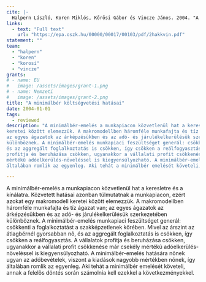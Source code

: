 ```yaml
---
cite: |-
  Halpern László, Koren Miklós, Kőrösi Gábor és Vincze János. 2004. "A minimálbér költségvetési hatásai" Közgazdasági Szemle. 51(4), pp. 325-345.
links:
  - text: "Full text"
    url: "https://epa.oszk.hu/00000/00017/00103/pdf/2hakkvin.pdf"
statement: ""
team:
  - "halpern"
  - "koren"
  - "korosi"
  - "vincze"
grants:
# - name: EU
#   image: /assets/images/grant-1.png
# - name: Nemzeti
#   image: /assets/images/grant-2.png
title: "A minimálbér költségvetési hatásai"
date: 2004-01-01
tags:
  - reviewed
description: "A minimálbér-emelés a munkapiacon közvetlenül hat a keresletre és a kínálatra. Közvetett hatásai azonban túlmutatnak a munkapiacon, ezért azokat egy makromodell
keretei között elemezzük. A makromodellben háromféle munkafajta és tíz ágazat van;
az egyes ágazatok az árképzésükben és az adó- és járulékelkerülésük szerkezetében
különböznek. A minimálbér-emelés munkapiaci feszültséget generál: csökkenti a foglalkoztatást a szakképzetlenek körében. Mivel az árszint az átlagbérnél gyorsabban nõ,
és az aggregált foglalkoztatás is csökken, így csökken a reálfogyasztás. A vállalatok
profitja és beruházása csökken, ugyanakkor a vállalati profit csökkenése már csekély
mértékû adóelkerülés-növeléssel is kiegyensúlyozható. A minimálbér-emelés hatására nõnek ugyan az adóbevételek, viszont a kiadások nagyobb mértékben nõnek, így
általában romlik az egyenleg. Aki tehát a minimálbér emelését követeli, annak a felelõs döntés során számolnia kell ezekkel a következményekkel."

---
```

A minimálbér-emelés a munkapiacon közvetlenül hat a keresletre és a kínálatra. Közvetett hatásai azonban túlmutatnak a munkapiacon, ezért azokat egy makromodell
keretei között elemezzük. A makromodellben háromféle munkafajta és tíz ágazat van;
az egyes ágazatok az árképzésükben és az adó- és járulékelkerülésük szerkezetében
különböznek. A minimálbér-emelés munkapiaci feszültséget generál: csökkenti a foglalkoztatást a szakképzetlenek körében. Mivel az árszint az átlagbérnél gyorsabban nõ,
és az aggregált foglalkoztatás is csökken, így csökken a reálfogyasztás. A vállalatok
profitja és beruházása csökken, ugyanakkor a vállalati profit csökkenése már csekély
mértékû adóelkerülés-növeléssel is kiegyensúlyozható. A minimálbér-emelés hatására nõnek ugyan az adóbevételek, viszont a kiadások nagyobb mértékben nõnek, így
általában romlik az egyenleg. Aki tehát a minimálbér emelését követeli, annak a felelõs döntés során számolnia kell ezekkel a következményekkel.

